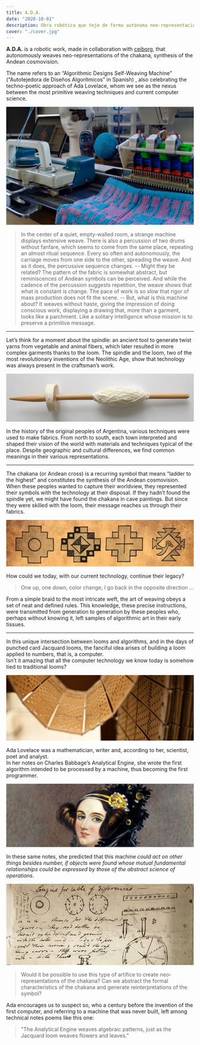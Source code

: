```yaml
---
title: A.D.A.
date: "2020-10-01"
description: Obra robótica que teje de forma autónoma neo-representaciones de la cruz andina.
cover: "./cover.jpg"
---
```


**A.D.A.** is a robotic work, made in collaboration with [ceiborg](https://ceiborg.com/), that autonomously weaves neo-representations of the chakana, synthesis of the Andean cosmovision.  

The name refers to an “Algorithmic Designs Self-Weaving Machine” (“Autotejedora de Diseños Algorítmicos” in Spanish) , also celebrating 
the techno-poetic approach of Ada Lovelace, whom we see as the nexus between the most primitive weaving techniques and current computer science.


![](./artifact.jpg)

> In the center of a quiet, empty-walled room, a strange machine displays extensive weave. 
> There is also a percussion of two drums without fanfare, which seems to come from the same place, repeating an almost ritual sequence. 
> Every so often and autonomously, the carriage moves from one side to the other, spreading the weave. 
> And as it does, the percussive sequence changes. 
> -- Might they be related?
> The pattern of the fabric is somewhat abstract, but reminiscences of Andean symbols can be perceived. 
> And while the cadence of the percussion suggests repetition, the weave shows that what is constant is change.
> The pace of work is so slow that rigor of mass production does not fit the scene. 
> -- But, what is this machine about?
> It weaves without haste, giving the impression of doing conscious work, displaying a drawing that, 
> more than a garment, looks like a parchment.
> Like a solitary intelligence whose mission is to preserve a primitive message.


---   

Let’s think for a moment about the spindle: an ancient tool to generate twist yarns from
vegetable and animal fibers, which later resulted in more complex garments thanks to
the loom. The spindle and the loom, two of the most revolutionary inventions of the Neolithic
Age, show that technology was always present in the craftsman’s work.

![](./huso.jpg)

In the history of the original peoples of Argentina, various techniques were used to make fabrics. 
From north to south, each town interpreted and shaped their vision of the world with materials and techniques typical of the place. 
Despite geographic and cultural differences, we find common meanings in their various representations. 

---   

The chakana (or Andean cross) is a recurring symbol that means “ladder to the highest” and constitutes the synthesis of the Andean cosmovision.  
When these peoples wanted to capture their worldview, they represented their symbols with the technology at their disposal. 
If they hadn’t found the spindle yet, we might have found the chakana in cave paintings. 
But since they were skilled with the loom, their message reaches us through their fabrics. 

![](./chakana.jpg)

How could we today, with our current technology, continue their legacy?

> One up, one down, color change, I go back in the opposite direction ...

From a simple braid to the most intricate weft, the art of weaving obeys a set of neat and defined rules. 
This knowledge, these precise instructions, were transmitted from generation to generation by these peoples who, perhaps without knowing it, 
left samples of algorithmic art in their early tissues.


---   

In this unique intersection between looms and algorithms, and in the days of punched card Jacquard looms, the fanciful idea arises of
building a loom applied to numbers, that is, a computer.   
Isn’t it amazing that all the computer technology we know today is somehow tied to traditional looms?


![](./punchcard.jpg)

Ada Lovelace was a mathematician, writer and, according to her, scientist, poet and analyst.   
In her notes on Charles Babbage’s Analytical Engine, she wrote the first algorithm intended to be processed by a machine, 
thus becoming the first programmer. 

![](./ada.jpg)

In these same notes, she predicted that this machine *could act on other things besides number, 
if objects were found whose mutual fundamental relationships could be expressed by those of the abstract science of operations*.

![](./diagrams.jpg)

> Would it be possible to use this type of artifice to create neo-representations of the chakana?
> Can we abstract the formal characteristics of the chakana and generate reinterpretations of the symbol?

Ada encourages us to suspect so, who a century before the invention of the first computer, and referring to a machine that was never built, 
left among technical notes poems like this one:

> "The Analytical Engine weaves algebraic patterns, just as the Jacquard loom weaves flowers and leaves."
